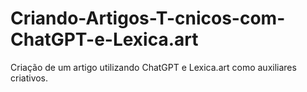 # Criando-Artigos-T-cnicos-com-ChatGPT-e-Lexica.art
Criação de um artigo utilizando ChatGPT e Lexica.art como auxiliares criativos.
